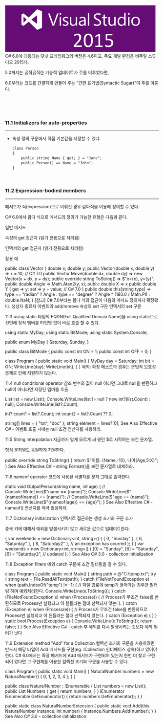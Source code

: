 ![](https://github.com/icodes-studio/wiki/blob/main/STUDY%2BRND/Begining%20C%23/assets/vs2015-logo.png)
C# 6.0에 대응되는 닷넷 프레임워크의 버전은 4.6이고, 주요 개발 환경은 비주얼 스튜디오 2015다.

5.0까지는 굵직굵직한 기능적 업데이트가 주를 이루었다면,

6.0부터는 코드를 간결하게 만들어 주는 "간편 표기법(Syntactic Sugar)"이 주를 이룬다.

　

　

### 11.1 Initializers for auto-properties
---
- 속성 정의 구문에서 직접 기본값을 지정할 수 있다.
    ```
    class Person
    {
        public string Name { get; } = "Jane";
        public Person() => Name = "John";
    }
    ```


　

### 11.2 Expression-bodied members
---
메서드가 식(expression)으로 이뤄진 경우 람다식을 이용해 정의할 수 있다.

C# 6.0에서 람다 식으로 메서드의 정의가 가능한 유형은 다음과 같다.

일반 메서드

속성의 get 접근자 (읽기 전용으로 처리됨)

인덱서의 get 접근자 (읽기 전용으로 처리됨)


활용 예

public class Vector
{
    double x;
    double y;
    public Vector(double x, double y) => x = 10; // C# 7.0
    public Vector Move(double dx, double dy) => new Vector(x + dx, y + dy);
    public override string ToString() => $"x={x}, y={y}";
    public double Angle => Math.Atan2(y, x);
    public double X => x
    public double Y
    {
        get => y;
        set => y = value; // C# 7.0
    }
    public double this[string type] =>
        type == "radian" ? Angle :
        type == "degree" ? Angle * (180.0 / Math.PI) : double.NaN;
}
[참고] C# 7.0부터는 람다 식의 접근이 다음의 메서드 정의까지 확장됐다.
생성자 
종료자
이벤트의 add/remove
속성의 set 구문
인덱서의 set 구문


11.3 using static
타입의 FQDN(Full Qualified Domain Name)을 using static으로 선언해 정적 멤버를 타입명 없이 바로 호출 할 수 있다.

using static MyDay;
using static BitMode;
using static System.Console;
 
public enum MyDay
{
    Saturday,
    Sunday,
}
 
public class BitMode
{
    public const int ON = 1;
    public const int OFF = 0;
}
 
class Program
{
    public static void Main()
    {
        MyDay day = Saturday;
        int bit = ON;
        WriteLine(day);
        WriteLine(bit);
    }
}
예외: 확장 메소드의 경우는 문법적 모호성 문제로 인해 지원하지 않는다.



11.4 null conditional operator
참조 변수의 값이 null 이라면 그대로 null을 반환하고 null이 아니라면 지정된 멤버를 호출

List<int> list = new List<int>();
Console.WriteLine(list != null ? new int?(list.Count) : null);
Console.WriteLine(list?.Count);
 
int? count1 = list?.Count;
int count2 = list?.Count ?? 0;
 
string[] lines = { "txt", "doc" };
string element = lines?[0];
See Also
Effective C# - 이벤트 호출 시에는 null 조건 연산자를 사용하라.



11.5 String interpolation
지금까지 알게 모르게 써 왔던 $로 시작하는 보간 문자열.

형식 문자열도 동일하게 지원한다.

public override string ToString()
{
    return $"이름: {Name,-10}, 나이{Age,5:X}";
}
See Also
Effective C# - string.Format()을 보간 문자열로 대체하라.



11.6 nameof operator
코드에 사용된 식별자를 문자 그대로 출력한다.

static void OutputPerson(string name, int age)
{
    // Console.WriteLine($"name == {name}");
    Console.WriteLine($"{nameof(name)} == {name}");
    // Console.WriteLine($"age == {name}");
    Console.WriteLine($"{nameof(age)} == {age}");
}
See Also
Effective C# - nameof() 연산자를 적극 활용하라.



11.7 Dictionary initialization
인덱서로 접근하는 생성 초기화 구문 추가

중복 키에 대해서 예외를 발생시키지 않고 새로운 값으로 업데이트한다.

{
    var weekends = new Dictionary<int, string>()
    {
        { 0, "Sunday" },
        { 6, "Saturday" },
        { 6, "Saturday2" }, // an exception has ocurred
    };
}
{
    var weekends = new Dictionary<int, string>()
    {
        [0] = "Sunday",
        [6] = "Saturday",
        [6] = "Saturday2", // updated
    };
}
See Also
C# 3.0 - collection initialization


11.8 Exception filters
예외 catch 구문에 조건 필터링을 걸 수 있다.

class Program
{
    public static void Main()
    {
        string path = @"C:\temp.txt";
        try
        {
           string text = File.ReadAllText(path);
        }
        catch (FileNotFoundException e) when (path.IndexOf("temp") != -1)
        {
            // 파일 경로에 temp가 들어가는 경우만 필터링 하여 예외처리한다.
            Console.WriteLine(e.ToString());
        }
        catch (FileNotFoundException e) when (Process(e))
        {
            // Process가 무조건 false를 반환하므로 Process만 실행되고 이 핸들러는 절대 선택되지 않는다.
        }
        catch (Exception e) when (Process(e))
        {
            // Process가 무조건 false를 반환하므로 Process만 실행되고 이 핸들러는 절대 선택되지 않는다.
        }
        catch (Exception e)
        {
        }
    }
    static bool Process(Exception e)
    {
        Console.WriteLine(e.ToString());
        return false;
    }
}
See Also
Effective C# - catch 후 예외를 다시 발생시키는 것보다 예외 필터가 낫다



11.9 Extension method "Add" for a Collection
컬렉션 초기화 구문을 사용하려면 반드시 해당 타입이 Add 메서드를 구현(eg. ICollection<T> 인터페이스 상속)하고 있어야 한다.
C# 6.0에서는 확장 메서드에 Add 메서드가 구현되어 있는지 한번 더 찾고 구현되어 있다면 그 구현체를 이용한 컬렉션 초기화 구문을 사용할 수 있다.

class Program
{
    public static void Main()
    {
        NaturalNumber numbers = new NaturalNumber() { 0, 1, 2, 3, 4 };
    }
}
 
public class NaturalNumber : IEnumerable
{
    List<int> numbers = new List<int>();
    public List<int> Numbers
    {
        get { return numbers; }
    }
    IEnumerator IEnumerable.GetEnumerator()
    {
        return numbers.GetEnumerator();
    }
}
 
public static class NaturalNumberExtension
{
    public static void Add(this NaturalNumber instance, int number)
    {
        instance.Numbers.Add(number);
    }
}
See Also
C# 3.0 - collection initialization
